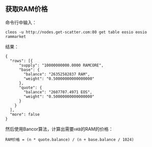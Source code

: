 ## 获取RAM价格

命令行中输入：

```
cleos -u http://nodes.get-scatter.com:80 get table eosio eosio rammarket
```

结果：

```
{
  "rows": [{
      "supply": "10000000000.0000 RAMCORE",
      "base": {
        "balance": "26352582837 RAM",
        "weight": "0.50000000000000000"
      },
      "quote": {
        "balance": "2607707.4971 EOS",
        "weight": "0.50000000000000000"
      }
    }
  ],
  "more": false
}
```

然后使用Bancor算法，计算出需要`nKB`的RAM的价格：

```
RAM价格 = (n * quote.balance) / (n + base.balance / 1024)
```
